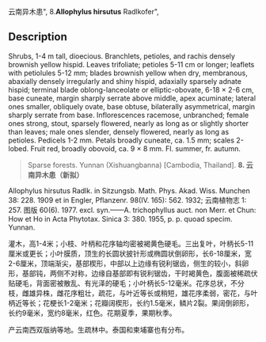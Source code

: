 云南异木患",
8.**Allophylus hirsutus** Radlkofer",

## Description
Shrubs, 1-4 m tall, dioecious. Branchlets, petioles, and rachis densely brownish yellow hispid. Leaves trifoliate; petioles 5-11 cm or longer; leaflets with petiolules 5-12 mm; blades brownish yellow when dry, membranous, abaxially densely irregularly and shiny hispid, adaxially sparsely adnate hispid; terminal blade oblong-lanceolate or elliptic-obovate, 6-18 × 2-6 cm, base cuneate, margin sharply serrate above middle, apex acuminate; lateral ones smaller, obliquely ovate, base obtuse, bilaterally asymmetrical, margin sharply serrate from base. Inflorescences racemose, unbranched; female ones strong, stout, sparsely flowered, nearly as long as or slightly shorter than leaves; male ones slender, densely flowered, nearly as long as petioles. Pedicels 1-2 mm. Petals broadly cuneate, ca. 1.5 mm; scales 2-lobed. Fruit red, broadly obovoid, ca. 9 × 8 mm. Fl. summer, fr. autumn.

> Sparse forests. Yunnan (Xishuangbanna) [Cambodia, Thailand].
**8. 云南异木患（新拟）**

Allophylus hirsutus Radlk. in Sitzungsb. Math. Phys. Akad. Wiss. Munchen 38: 228. 1909 et in Engler, Pflanzenr. 98(IV. 165): 562. 1932; 云南植物志 1: 257. 图版 60(6). 1977. excl. syn.——A. trichophyllus auct. non Merr. et Chun: How et Ho in Acta Phytotax. Sinica 3: 380. 1955, p. p. quoad specim. Yunnan.

灌木，高1-4米；小枝、叶柄和花序轴均密被褐黄色硬毛。三出复叶，叶柄长5-11厘米或更长；小叶膜质，顶生的长圆状披针形或椭圆状倒卵形，长6-18厘米，宽2-6厘米，顶端渐尖，基部楔形，中部以上边缘有锐利锯齿，侧生的较小，斜卵形，基部钝，两侧不对称，边缘自基部即有锐利锯齿，干时褐黄色，腹面被稀疏伏贴硬毛，背面密被散乱、有光泽的硬毛；小叶柄长5-12毫米。花序总状，不分枝，雌雄异株，雌花序粗壮，疏花，与叶近等长或稍短，雄花序柔弱，密花，与叶柄近等长；花梗长1-2毫米；花瓣阔楔形，长约1.5毫米，鳞片2裂。果阔倒卵形，长约9毫米，宽约8毫米，红色。花期夏季，果期秋季。

产云南西双版纳等地。生疏林中。泰国和柬埔寨也有分布。
